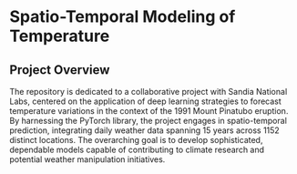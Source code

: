 # Spatio-Temporal Modeling of Temperature 

## Project Overview
The repository is dedicated to a collaborative project with Sandia National Labs, centered on the application of deep learning strategies to forecast temperature variations in the context of the 1991 Mount Pinatubo eruption. By harnessing the PyTorch library, the project engages in spatio-temporal prediction, integrating daily weather data spanning 15 years across 1152 distinct locations. The overarching goal is to develop sophisticated, dependable models capable of contributing to climate research and potential weather manipulation initiatives.